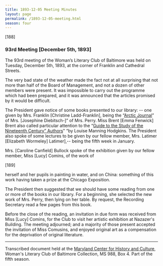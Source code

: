 ```yaml
---
title: 1893-12-05 Meeting Minutes
layout: page
permalink: /1893-12-05-meeting.html
season: four
---
```

[188]

### 93rd Meeting [December 5th, 1893]

The 93rd meeting of the Woman’s Literary Club of Baltimore was held on Tuesday, December 5th, 1893, at the corner of Franklin and Cathedral Streets.

The very bad state of the weather made the fact not at all surprising that not more than half of the Board of Management, and not a dozen of other members were present. It was impossible to carry out the programme which had been prepared, and it was announced that the articles promised by it would be difficult.

The President gave notice of some books presented to our library: -- one given by Mrs. Franklin [Christine Ladd-Franklin], being the “[Arctic Journal](https://www.gutenberg.org/files/64549/64549-h/64549-h.htm)” of Mrs. [Josephine Diebitsch-]” of Mrs. Perry. Miss Brent [Emma Fenwick] Brent also called particular attention to the “[Guide to the Study of the Nineteenth Century” Authors](https://catalog.hathitrust.org/Record/100026968)" “by Louise Manning Hodgkins. The President also spoke of some lectures to be given by our fellow member, Mrs. Latimer [Elizabeth Wormeley] Latimer],-- being the fifth week in January.

Mrs. [Caroline Canfield] Bullock spoke of the exhibition given by our fellow member, Miss [Lucy] Comins, of the work of

[189]

herself and her pupils in painting in water, and on China: something of this work having taken a prize at the Chicago Exposition.

The President then suggested that we should have some reading from one or more of the books in our library. For a beginning, she selected the new work of Mrs. Perry, then lying on her table. By request, the Recording Secretary read a few pages from this book.

Before the close of the reading, an invitation in due form was received from Miss [Lucy] Comins, for the Club to visit her artistic exhibition at Nazazer's Building. The meeting adjourned; and a majority of those present accepted the invitation of Miss Comusins, and enjoyed original art as a compensation for the deprivation of original literature.
<hr>

Transcribed document held at the [Maryland Center for History and Culture](http://mdhs.org/), Woman's Literary Club of Baltimore Collection, MS 988, Box 4. Part of the fifth season.